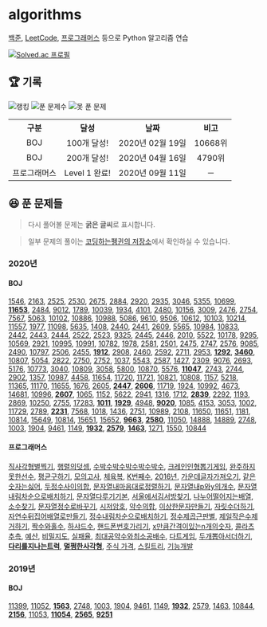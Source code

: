 # algorithms

[백준](noj.am), [LeetCode](https://leetcode.com/), [프로그래머스](https://programmers.co.kr/) 등으로 Python 알고리즘 연습

[![Solved.ac
프로필](http://mazassumnida.wtf/api/generate_badge?boj=unodostre)](https://solved.ac/unodostre)

## 🏆 기록

![랭킹](https://algo-badge.herokuapp.com/badge/unodostre/rank) ![푼 문제수](https://algo-badge.herokuapp.com/badge/unodostre/success) ![못 푼 문제](https://algo-badge.herokuapp.com/badge/unodostre/fail)

<table>
    <tr>
        <th align="center">구분</th>
        <th align="center">달성</th>
        <th align="center">날짜</th>
        <th align="center">비고</th>
    </tr>
    <tr>
        <td align="center">BOJ</td>
        <td align="center">100개 달성!</td>
        <td align="center">2020년 02월 19일</td>
        <td align="center">10668위</td>
    </tr>
    <tr>
        <td align="center">BOJ</td>
        <td align="center">200개 달성!</td>
        <td align="center">2020년 04월 16일</td>
        <td align="center">4790위</td>
    </tr>
    <tr>
        <td align="center">프로그래머스</td>
        <td align="center">Level 1 완료!</td>
        <td align="center">2020년 09월 11일</td>
        <td align="center">─</td>
    </tr>
</table>


## 😆 푼 문제들

> 다시 풀어볼 문제는 **굵은 글씨**로 표시합니다.

> 일부 문제의 풀이는 [코딩하는펭귄의 저장소](https://cooding-penguin.netlify.app/)에서 확인하실 수 있습니다.

### 2020년

#### BOJ

[1546](https://www.acmicpc.net/problem/1546), [2163](https://www.acmicpc.net/problem/2163), [2525](https://www.acmicpc.net/problem/2525), [2530](https://www.acmicpc.net/problem/2530), [2675](https://www.acmicpc.net/problem/2675), [2884](https://www.acmicpc.net/problem/2884), [2920](https://www.acmicpc.net/problem/2920), [2935](https://www.acmicpc.net/problem/2935), [3046](https://www.acmicpc.net/problem/3046), [5355](https://www.acmicpc.net/problem/5355), [10699](https://www.acmicpc.net/problem/10699), **[11653](https://www.acmicpc.net/problem/11653)**, [2484](https://www.acmicpc.net/problem/2484), [9012](https://www.acmicpc.net/problem/9012), [1789](https://www.acmicpc.net/problem/1789), [10039](https://www.acmicpc.net/problem/10039), [1934](https://www.acmicpc.net/problem/1934), [4101](https://www.acmicpc.net/problem/4101), [2480](https://www.acmicpc.net/problem/2480), [10156](https://www.acmicpc.net/problem/10156), [3009](https://www.acmicpc.net/problem/3009), [2476](https://www.acmicpc.net/problem/2476), [2754](https://www.acmicpc.net/problem/2754), [7567](https://www.acmicpc.net/problem/7567), [5063](https://www.acmicpc.net/problem/5063), [10102](https://www.acmicpc.net/problem/10102), [10886](https://www.acmicpc.net/problem/10886), [10988](https://www.acmicpc.net/problem/10988), [5086](https://www.acmicpc.net/problem/5086), [9610](https://www.acmicpc.net/problem/9610), [9506](https://www.acmicpc.net/problem/9506), [10612](https://www.acmicpc.net/problem/10612), [10103](https://www.acmicpc.net/problem/10103), [10214](https://www.acmicpc.net/problem/10214), [11557](https://www.acmicpc.net/problem/11557), [1977](https://www.acmicpc.net/problem/1977), [11098](https://www.acmicpc.net/problem/11098), [5635](https://www.acmicpc.net/problem/5635), [1408](https://www.acmicpc.net/problem/1408), [2440](https://www.acmicpc.net/problem/2440), [2441](https://www.acmicpc.net/problem/2441), [2609](https://www.acmicpc.net/problem/2609), [5565](https://www.acmicpc.net/problem/5565), [10984](https://www.acmicpc.net/problem/10984), [10833](https://www.acmicpc.net/problem/10833), [2442](https://www.acmicpc.net/problem/2442), [2443](https://www.acmicpc.net/problem/2443), [2444](https://www.acmicpc.net/problem/2444), [2522](https://www.acmicpc.net/problem/2522), [2523](https://www.acmicpc.net/problem/2523), [9325](https://www.acmicpc.net/problem/9325), [2445](https://www.acmicpc.net/problem/2445), [2446](https://www.acmicpc.net/problem/2446), [2010](https://www.acmicpc.net/problem/2010), [5522](https://www.acmicpc.net/problem/5522), [10178](https://www.acmicpc.net/problem/10178), [9295](https://www.acmicpc.net/problem/9295), [10569](https://www.acmicpc.net/problem/10569), [2921](https://www.acmicpc.net/problem/2921), [10995](https://www.acmicpc.net/problem/10995), [10991](https://www.acmicpc.net/problem/10991), [10782](https://www.acmicpc.net/problem/10782), [1978](https://www.acmicpc.net/problem/1978), [2581](https://www.acmicpc.net/problem/2581), [2501](https://www.acmicpc.net/problem/2501), [2475](https://www.acmicpc.net/problem/2475), [2747](https://www.acmicpc.net/problem/2747), [2576](https://www.acmicpc.net/problem/2576), [9085](https://www.acmicpc.net/problem/9085), [2490](https://www.acmicpc.net/problem/2490), [10797](https://www.acmicpc.net/problem/10797), [2506](https://www.acmicpc.net/problem/2506), [2455](https://www.acmicpc.net/problem/2455), **[1912](https://www.acmicpc.net/problem/1912)**, [2908](https://www.acmicpc.net/problem/2908), [2460](https://www.acmicpc.net/problem/2460), [2592](https://www.acmicpc.net/problem/2592), [2711](https://www.acmicpc.net/problem/2711), [2953](https://www.acmicpc.net/problem/2953), **[1292](https://www.acmicpc.net/problem/1292)**, **[3460](https://www.acmicpc.net/problem/3460)**, [10807](https://www.acmicpc.net/problem/10807), [5054](https://www.acmicpc.net/problem/5054), [2822](https://www.acmicpc.net/problem/2822), [2750](https://www.acmicpc.net/problem/2750), [2752](https://www.acmicpc.net/problem/2752), [1037](https://www.acmicpc.net/problem/1037), [5543](https://www.acmicpc.net/problem/5543), [2587](https://www.acmicpc.net/problem/2587), [1427](https://www.acmicpc.net/problem/1427), [2309](https://www.acmicpc.net/problem/2309), [9076](https://www.acmicpc.net/problem/9076), [2693](https://www.acmicpc.net/problem/2693), [5176](https://www.acmicpc.net/problem/5176), [10773](https://www.acmicpc.net/problem/10773), [3040](https://www.acmicpc.net/problem/3040), [10809](https://www.acmicpc.net/problem/10809), [3058](https://www.acmicpc.net/problem/3058), [5800](https://www.acmicpc.net/problem/5800), [10870](https://www.acmicpc.net/problem/10870), [5576](https://www.acmicpc.net/problem/5576), **[11047](https://www.acmicpc.net/problem/11047)**, [2743](https://www.acmicpc.net/problem/2743), [2744](https://www.acmicpc.net/problem/2744), [2902](https://www.acmicpc.net/problem/2902), [1357](https://www.acmicpc.net/problem/1357), [10987](https://www.acmicpc.net/problem/10987), [4458](https://www.acmicpc.net/problem/4458), [11654](https://www.acmicpc.net/problem/11654), [11720](https://www.acmicpc.net/problem/11720), [11721](https://www.acmicpc.net/problem/11721), [10821](https://www.acmicpc.net/problem/10821), [10808](https://www.acmicpc.net/problem/10808), [1157](https://www.acmicpc.net/problem/1157), [5218](https://www.acmicpc.net/problem/5218), [11365](https://www.acmicpc.net/problem/11365), [11170](https://www.acmicpc.net/problem/11170), [11655](https://www.acmicpc.net/problem/11655), [1676](https://www.acmicpc.net/problem/1676), [2605](https://www.acmicpc.net/problem/2605), **[2447](https://www.acmicpc.net/problem/2447)**, **[2606](https://www.acmicpc.net/problem/2606)**, [11719](https://www.acmicpc.net/problem/11719), [1924](https://www.acmicpc.net/problem/1924), [10992](https://www.acmicpc.net/problem/10992), [4673](https://www.acmicpc.net/problem/4673), [14681](https://www.acmicpc.net/problem/14681), [10996](https://www.acmicpc.net/problem/10996), **[2607](https://www.acmicpc.net/problem/2607)**, [1065](https://www.acmicpc.net/problem/1065), [1152](https://www.acmicpc.net/problem/1152), [5622](https://www.acmicpc.net/problem/5622), [2941](https://www.acmicpc.net/problem/2941), [1316](https://www.acmicpc.net/problem/1316), [1712](https://www.acmicpc.net/problem/1712), **[2839](https://www.acmicpc.net/problem/2839)**, [2292](https://www.acmicpc.net/problem/2292), [1193](https://www.acmicpc.net/problem/1193), [2869](https://www.acmicpc.net/problem/2869), [10250](https://www.acmicpc.net/problem/10250), [2755](https://www.acmicpc.net/problem/2755), [17283](https://www.acmicpc.net/problem/17283), **[1011](https://www.acmicpc.net/problem/1011)**, **[1929](https://www.acmicpc.net/problem/1929)**, [4948](https://www.acmicpc.net/problem/4948), **[9020](https://www.acmicpc.net/problem/9020)**, [1085](https://www.acmicpc.net/problem/1085), [4153](https://www.acmicpc.net/problem/4153), [3053](https://www.acmicpc.net/problem/3053), [1002](https://www.acmicpc.net/problem/1002), [11729](https://www.acmicpc.net/problem/11729), [2789](https://www.acmicpc.net/problem/2789), **[2231](https://www.acmicpc.net/problem/2231)**, [7568](https://www.acmicpc.net/problem/7568), [1018](https://www.acmicpc.net/problem/1018), [1436](https://www.acmicpc.net/problem/1436), [2751](https://www.acmicpc.net/problem/2751), [10989](https://www.acmicpc.net/problem/10989), [2108](https://www.acmicpc.net/problem/2108), [11650](https://www.acmicpc.net/problem/11650), [11651](https://www.acmicpc.net/problem/11651), [1181](https://www.acmicpc.net/problem/1181), [10814](https://www.acmicpc.net/problem/10814), [15649](https://www.acmicpc.net/problem/15649), [10814](https://www.acmicpc.net/problem/15650), [15651](https://www.acmicpc.net/problem/15651), [15652](https://www.acmicpc.net/problem/15652), **[9663](https://www.acmicpc.net/problem/9663)**, **[2580](https://www.acmicpc.net/problem/2580)**, [11050](https://www.acmicpc.net/problem/11050), [14888](https://www.acmicpc.net/problem/14888), [14889](https://www.acmicpc.net/problem/1489), [2748](https://www.acmicpc.net/problem/2748), [1003](https://www.acmicpc.net/problem/1003), [1904](https://www.acmicpc.net/problem/1904), [9461](https://www.acmicpc.net/problem/9461), [1149](https://www.acmicpc.net/problem/1149), **[1932](https://www.acmicpc.net/problem/1932)**, **[2579](https://www.acmicpc.net/problem/2579)**, **[1463](https://www.acmicpc.net/problem/1463)**, [1271](https://www.acmicpc.net/problem/1271), [1550](https://www.acmicpc.net/problem/1550), [10844](https://www.acmicpc.net/problem/10844)


#### 프로그래머스

[직사각형별찍기](https://programmers.co.kr/learn/courses/30/lessons/12969), [행렬의덧셈](https://programmers.co.kr/learn/courses/30/lessons/12950), [수박수박수박수박수박수](https://programmers.co.kr/learn/courses/30/lessons/12922), [크레인인형뽑기게임](https://programmers.co.kr/learn/courses/30/lessons/64061), [완주하지못한선수](https://programmers.co.kr/learn/courses/30/lessons/42576), [평균구하기](https://programmers.co.kr/learn/courses/30/lessons/12944), [모의고사](https://programmers.co.kr/learn/courses/30/lessons/42840), [체육복](https://programmers.co.kr/learn/courses/30/lessons/42862), [K번째수](https://programmers.co.kr/learn/courses/30/lessons/42748), [2016년](https://programmers.co.kr/learn/courses/30/lessons/12901), [가운데글자가져오기](https://programmers.co.kr/learn/courses/30/lessons/12903), [같은숫자는싫어](https://programmers.co.kr/learn/courses/30/lessons/12906), [두정수사이의합](https://programmers.co.kr/learn/courses/30/lessons/12912), [문자열내마음대로정렬하기](https://programmers.co.kr/learn/courses/30/lessons/12915), [문자열내p와y의개수](https://programmers.co.kr/learn/courses/30/lessons/12916), [문자열내림차순으로배치하기](https://programmers.co.kr/learn/courses/30/lessons/12917), [문자열다루기기본](https://programmers.co.kr/learn/courses/30/lessons/12918), [서울에서김서방찾기](https://programmers.co.kr/learn/courses/30/lessons/12919), [나누어떨어지는배열](https://programmers.co.kr/learn/courses/30/lessons/12910), [소수찾기](https://programmers.co.kr/learn/courses/30/lessons/12921), [문자열정수로바꾸기](https://programmers.co.kr/learn/courses/30/lessons/12925), [시저암호](https://programmers.co.kr/learn/courses/30/lessons/12926), [약수의합](https://programmers.co.kr/learn/courses/30/lessons/12928), [이상한문자만들기](https://programmers.co.kr/learn/courses/30/lessons/12930), [자릿수더하기](https://programmers.co.kr/learn/courses/30/lessons/12931), [자연수뒤집어배열로만들기](https://programmers.co.kr/learn/courses/30/lessons/12932), [정수내림차순으로배치하기](https://programmers.co.kr/learn/courses/30/lessons/12933), [정수제곱근판별](https://programmers.co.kr/learn/courses/30/lessons/12934), [제일작은수제거하기](https://programmers.co.kr/learn/courses/30/lessons/12935), [짝수와홀수](https://programmers.co.kr/learn/courses/30/lessons/12937), [하샤드수](https://programmers.co.kr/learn/courses/30/lessons/12947), [핸드폰번호가리기](https://programmers.co.kr/learn/courses/30/lessons/12948), [x만큼간격이있는n개의숫자](https://programmers.co.kr/learn/courses/30/lessons/12954), [콜라츠추측](https://programmers.co.kr/learn/courses/30/lessons/12943), [예산](https://programmers.co.kr/learn/courses/30/lessons/12982), [비밀지도](https://programmers.co.kr/learn/courses/30/lessons/17681), [실패율](https://programmers.co.kr/learn/courses/30/lessons/42889), [최대공약수와최소공배수](https://programmers.co.kr/learn/courses/30/lessons/12940), [다트게임](https://programmers.co.kr/learn/courses/30/lessons/17682), [두개뽑아서더하기](https://programmers.co.kr/learn/courses/30/lessons/68644), **[다리를지나는트럭](https://programmers.co.kr/learn/courses/30/lessons/42583)**, **[멀쩡한사각형](https://programmers.co.kr/learn/courses/30/lessons/62048)**, [주식 가격](https://programmers.co.kr/learn/courses/30/lessons/42584), [스킬트리](https://programmers.co.kr/learn/courses/30/lessons/49993), [기능개발](https://programmers.co.kr/learn/courses/30/lessons/42586)

### 2019년

#### BOJ

[11399](https://www.acmicpc.net/problem/11399), [11052](https://www.acmicpc.net/problem/11052), **[1563](https://www.acmicpc.net/problem/1563)**, [2748](https://www.acmicpc.net/problem/2748), [1003](https://www.acmicpc.net/problem/1003), [1904](https://www.acmicpc.net/problem/1904), [9461](https://www.acmicpc.net/problem/9461), [1149](https://www.acmicpc.net/problem/1149), **[1932](https://www.acmicpc.net/problem/1932)**, [2579](https://www.acmicpc.net/problem/2579), [1463](https://www.acmicpc.net/problem/1463), [10844](https://www.acmicpc.net/problem/10844), **[2156](https://www.acmicpc.net/problem/2156)**, [11053](https://www.acmicpc.net/problem/11053), **[11054](https://www.acmicpc.net/problem/11054)**, **[2565](https://www.acmicpc.net/problem/2565)**, **[9251](https://www.acmicpc.net/problem/9251)**
